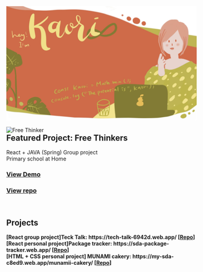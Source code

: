 <img src="./assets/img/hero.jpg" alt="Studio Kaori" />

<a href="https://free-thinker-d732f.web.app/" target="_blank"><img align="left" width="600px" height="auto" src="https://raw.githubusercontent.com/StudioKaori/free-thinker/master/frontend/src/assets/img/carousel/student-carousel-1.png" alt="Free Thinker" /></a>

<h2>Featured Project: Free Thinkers</h2>
React + JAVA (Spring) Group project<br />
Primary school at Home
<h3><a href="https://free-thinker-d732f.web.app/" target="_blank">View Demo</a></h3>  <h3><a href="https://github.com/StudioKaori/free-thinker"><a href="https://github.com/StudioKaori/free-thinker">View repo</a></h3>

<br clear="both"/>
<p align="left">
<h2>Projects</h2>

  <b>
  [React group project]Teck Talk: https://tech-talk-6942d.web.app/  [<a href="https://github.com/StudioKaori/Tech-talk" target="_blank">Repo</a>]<br />
  [React personal project]Package tracker: https://sda-package-tracker.web.app/  [<a href="https://github.com/StudioKaori/new-package-tracker-React-assignment-" target="_blank">Repo</a>]<br />
  [HTML + CSS personal project] MUNAMI cakery: https://my-sda-c8ed9.web.app/munamii-cakery/  [<a href="https://github.com/StudioKaori/cakery" target="_blank">Repo</a>]
    </b>
</p>

